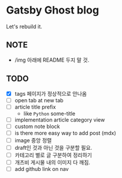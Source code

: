 # Gatsby Ghost blog

Let's rebuild it.

## NOTE

- /img 아래에 README 두지 말 것.

## TODO

- [x] tags 페이지가 정상적으로 안나옴
- [ ] open tab at new tab
- [ ] article title prefix
  - like `Python` some-title
- [ ] implementation article category view
- [ ] custom note block
- [ ] is there more easy way to add post (mdx)
- [ ] image 중앙 정렬
- [ ] draft인 것과 아닌 것을 구분할 필요.
- [ ] 카테고리 별로 글 구분하여 정리하기
- [ ] 개츠비 게시물 내의 이미지 다 깨짐.
- [ ] add github link on nav
